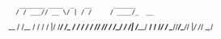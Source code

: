        _______ ____  _   __      ______     
      / / ___// __ \/ | / /     / ____/_  __
 __  / /\__ \/ / / /  |/ /_____/ /_  / / / /
/ /_/ /___/ / /_/ / /|  /_____/ __/ / /_/ / 
\____//____/\____/_/ |_/     /_/    \__,_/  


                                                          
